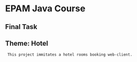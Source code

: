 # EPAM Java Course 
## Final Task 
## Theme: Hotel
```sh
 This project immitates a hotel rooms booking web-client.
```

